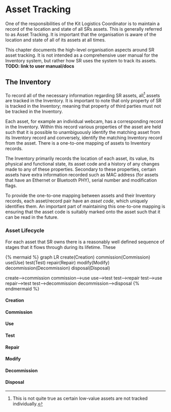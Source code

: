 # Asset Tracking

One of the responsibilities of the Kit Logistics Coordinator is to maintain a record of the location and state of all SRs assets. This is generally referred to as Asset Tracking. It is important that the organisation is aware of the location and state of all of its assets at all times.

This chapter documents the high-level organisation aspects around SR asset tracking. It is not intended as a comprehensive user manual for the Inventory system, but rather how SR uses the system to track its assets. **TODO: link to user manual/docs**

## The Inventory

To record all of the necessary information regarding SR assets, all[^1] assets are tracked in the Inventory. It is important to note that only property of SR is tracked in the Inventory; meaning that property of third parties must not be tracked in the Inventory.

Each asset, for example an individual webcam, has a corresponding record in the Inventory. Within this record various properties of the asset are held such that it is possible to unambiguously identify the matching asset from its Inventory record and conversely, identify the matching Inventory record from the asset. There is a one-to-one mapping of assets to Inventory records.

The Inventory primarily records the location of each asset, its value, its physical and functional state, its asset code and a history of any changes made to any of these properties. Secondary to these properties, certain assets have extra information recorded such as MAC address (for assets that have an Ethernet or Bluetooth PHY), serial number and modification flags.

To provide the one-to-one mapping between assets and their Inventory records, each asset/record pair have an *asset code*, which uniquely identifies them. An important part of maintaining this one-to-one mapping is ensuring that the asset code is suitably marked onto the asset such that it can be read in the future.

### Asset Lifecycle

For each asset that SR owns there is a reasonably well defined sequence of stages that it flows through during its lifetime. These 

{% mermaid %}
graph LR
  create(Creation)
  commission(Commission)
  use(Use)
  test(Test)
  repair(Repair)
  modify(Modify)
  decommission(Decommission)
  disposal(Disposal)
  
  create-->commission
  commission-->use
  use-->test
  test-->repair
  test-->use
  repair-->test
  test-->decommission
  decommission-->disposal
{% endmermaid %}

#### Creation
#### Commission
#### Use
#### Test
#### Repair
#### Modify
#### Decommission
#### Disposal

[^1]: This is not quite true as certain low-value assets are not tracked individually.

